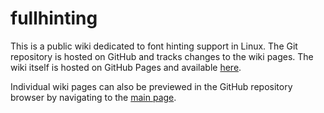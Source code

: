 # fullhinting

This is a public wiki dedicated to font hinting support in Linux.
The Git repository is hosted on GitHub and tracks changes to the wiki pages.
The wiki itself is hosted on GitHub Pages and available
[here](https://rrendec.github.io/fullhinting/).

Individual wiki pages can also be previewed in the GitHub repository browser
by navigating to the [main page](index.md).
